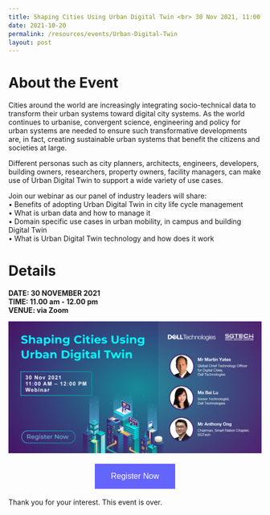 ```yaml
---
title: Shaping Cities Using Urban Digital Twin <br> 30 Nov 2021, 11:00 am
date: 2021-10-20
permalink: /resources/events/Urban-Digital-Twin
layout: post
---
```

# About the Event

Cities around the world are increasingly integrating socio-technical data to transform their urban systems toward digital city systems. As the world continues to urbanise, convergent science, engineering and policy for urban systems are needed to ensure such transformative developments are, in fact, creating sustainable urban systems that benefit the citizens and societies at large.

Different personas such as city planners, architects, engineers, developers, building owners, researchers, property owners, facility managers, can make use of Urban Digital Twin to support a wide variety of use cases.

Join our webinar as our panel of industry leaders will share: <br>
•	Benefits of adopting Urban Digital Twin in city life cycle management <br>
•	What is urban data and how to manage it <br>
•	Domain specific use cases in urban mobility, in campus and building Digital Twin <br>
•	What is Urban Digital Twin technology and how does it work

# Details
**DATE: 30 NOVEMBER 2021 <br> 
TIME: 11.00 am - 12.00 pm <br> 
VENUE: via Zoom**

![Urban Digital Twin](/images/events/events/Urban%20Digital%20Twin.png)


<style>
#register {
  background-color: #0000ff;
  border: none;
  color: white;
  padding: 16px 32px;
  text-align: center;
  font-size: 16px;
  margin: 4px 2px;
  opacity: 0.6;
  transition: 0.3s;
  display: inline-block;
  text-decoration: none;
  cursor: pointer;
}
</style>

<center><a href="https://bit.ly/2ZooBqQ " target="_blank"><button id="register" class="btn">Register Now</button></a></center>

Thank you for your interest. This event is over. 